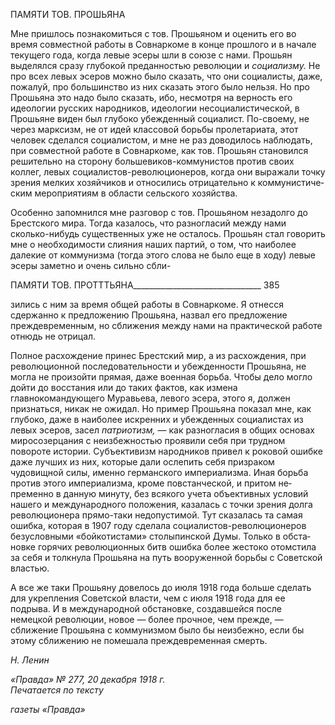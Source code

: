 ПАМЯТИ ТОВ. ПРОШЬЯНА

Мне пришлось познакомиться с тов. Прошьяном и оценить его во время совместной работы в Совнаркоме в конце прошлого и в начале текущего года, когда левые эсеры шли в союзе с нами. Прошьян выделялся сразу глубокой преданностью революции и _социализму._ Не про всех левых эсеров можно было сказать, что они социалисты, даже, пожалуй, про большинство из них сказать этого было нельзя. Но про Прошьяна это на­до было сказать, ибо, несмотря на верность его идеологии русских народников, идеоло­гии несоциалистической, в Прошьяне виден был глубоко убежденный социалист. По-своему, не через марксизм, не от идей классовой борьбы пролетариата, этот человек сделался социалистом, и мне не раз доводилось наблюдать, при совместной работе в Совнаркоме, как тов. Прошьян становился решительно на сторону большевиков-коммунистов против своих коллег, левых социалистов-революционеров, когда они вы­ражали точку зрения мелких хозяйчиков и относились отрицательно к коммунистиче­ским мероприятиям в области сельского хозяйства.

Особенно запомнился мне разговор с тов. Прошьяном незадолго до Брестского мира. Тогда казалось, что разногласий между нами сколько-нибудь существенных уже не ос­талось. Прошьян стал говорить мне о необходимости слияния наших партий, о том, что наиболее далекие от коммунизма (тогда этого слова не было еще в ходу) левые эсеры заметно и очень сильно сбли-

  

ПАМЯТИ ТОВ. ПРОТТТЬЯНА________________________________ 385

зились с ним за время общей работы в Совнаркоме. Я отнесся сдержанно к предложе­нию Прошьяна, назвал его предложение преждевременным, но сближения между нами на практической работе отнюдь не отрицал.

Полное расхождение принес Брестский мир, а из расхождения, при революционной последовательности и убежденности Прошьяна, не могла не произойти прямая, даже военная борьба. Чтобы дело могло дойти до восстания или до таких фактов, как измена главнокомандующего Муравьева, левого эсера, этого я, должен признаться, никак не ожидал. Но пример Прошьяна показал мне, как глубоко, даже в наиболее искренних и убежденных социалистах из левых эсеров, засел _патриотизм,_ — как разногласия в об­щих основах миросозерцания с неизбежностью проявили себя при трудном повороте истории. Субъективизм народников привел к роковой ошибке даже лучших из них, ко­торые дали ослепить себя призраком чудовищной силы, именно германского империа­лизма. Иная борьба против этого империализма, кроме повстанческой, и притом не­пременно в данную минуту, без всякого учета объективных условий нашего и между­народного положения, казалась с точки зрения долга революционера прямо-таки недо­пустимой. Тут сказалась та самая ошибка, которая в 1907 году сделала социалистов-революционеров безусловными «бойкотистами» столыпинской Думы. Только в обста­новке горячих революционных битв ошибка более жестоко отомстила за себя и толкну­ла Прошьяна на путь вооруженной борьбы с Советской властью.

А все же таки Прошьяну довелось до июля 1918 года больше сделать для укрепления Советской власти, чем с июля 1918 года для ее подрыва. И в международной обстанов­ке, создавшейся после немецкой революции, новое — более прочное, чем прежде, — сближение Прошьяна с коммунизмом было бы неизбежно, если бы этому сближению не помешала преждевременная смерть.

_Н. Ленин_

_«Правда» № 277, 20 декабря 1918 г.                                                         Печатается по тексту_

_газеты «Правда»_
